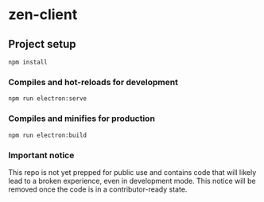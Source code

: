 # zen-client

## Project setup

```
npm install
```

### Compiles and hot-reloads for development

```
npm run electron:serve
```

### Compiles and minifies for production

```
npm run electron:build
```

### Important notice

This repo is not yet prepped for public use and contains code that will likely lead to a broken experience, even in development mode. This notice will be removed once the code is in a contributor-ready state.
